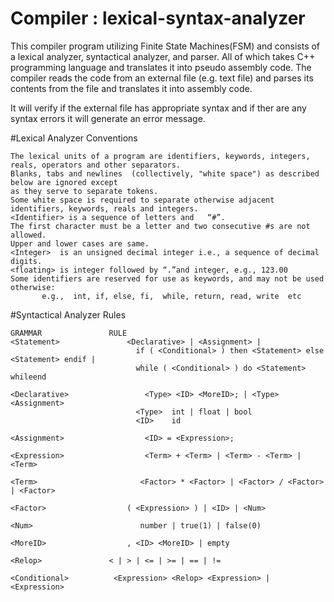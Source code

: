 # Compiler : lexical-syntax-analyzer

This compiler program utilizing Finite State Machines(FSM) and consists of a lexical analyzer, syntactical analyzer, and parser.  All of which takes C++ programming language and translates it into pseudo assembly code. The compiler reads the code from an external file (e.g. text file) and parses its contents from the file and translates it into assembly code.

It will verify if the external file has appropriate syntax and if ther are any syntax errors it will generate an error message. 

#Lexical Analyzer Conventions
```
The lexical units of a program are identifiers, keywords, integers, reals, operators and other separators. 
Blanks, tabs and newlines  (collectively, "white space") as described below are ignored except 
as they serve to separate tokens. 
Some white space is required to separate otherwise adjacent identifiers, keywords, reals and integers.
<Identifier> is a sequence of letters and   “#”. 
The first character must be a letter and two consecutive #s are not allowed. 
Upper and lower cases are same. 
<Integer>  is an unsigned decimal integer i.e., a sequence of decimal digits.
<floating> is integer followed by “.”and integer, e.g., 123.00 
Some identifiers are reserved for use as keywords, and may not be used otherwise:
       e.g.,  int, if, else, fi,  while, return, read, write  etc
```

#Syntactical Analyzer Rules
```
GRAMMAR	              RULE
<Statement>	              <Declarative> | <Assignment> |
                            if ( <Conditional> ) then <Statement> else <Statement> endif |
                            while ( <Conditional> ) do <Statement> whileend

<Declarative>	              <Type> <ID> <MoreID>; | <Type> <Assignment>
                            <Type>	int | float | bool
                            <ID>	id
                     
<Assignment>	              <ID> = <Expression>;

<Expression>	              <Term> + <Term> | <Term> - <Term> | <Term>

<Term>	                     <Factor> * <Factor> | <Factor> / <Factor> | <Factor>

<Factor>	              ( <Expression> ) | <ID> | <Num>

<Num>	                     number | true(1) | false(0)

<MoreID>	              , <ID> <MoreID> | empty

<Relop>	              < | > | <= | >= | == | !=

<Conditional> 	       <Expression> <Relop> <Expression> | <Expression>
```
